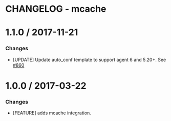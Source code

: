 # CHANGELOG - mcache

1.1.0 / 2017-11-21
==================
### Changes

* [UPDATE] Update auto_conf template to support agent 6 and 5.20+. See [#860][]

1.0.0 / 2017-03-22
==================

### Changes

* [FEATURE] adds mcache integration.

[#860]: https://github.com/DataDog/integrations-core/issues/860

[#860]: https://github.com/DataDog/integrations-core/issues/860
